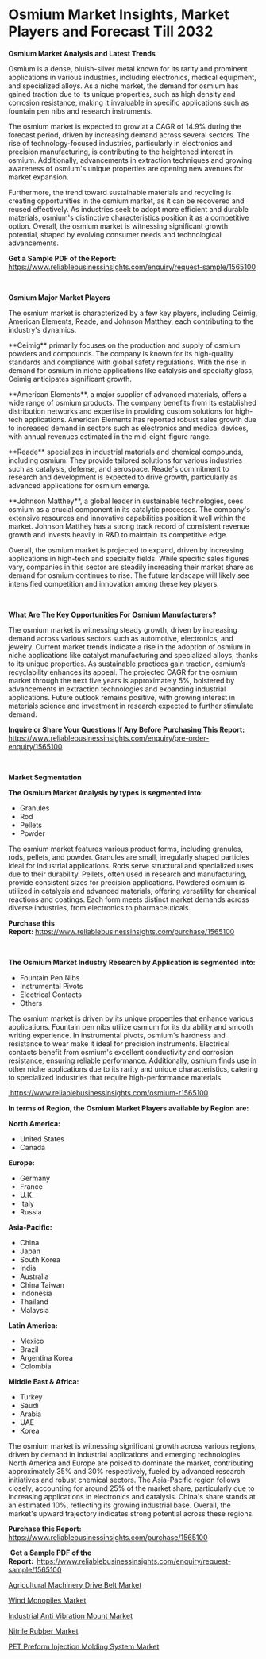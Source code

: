 <p><h1>Osmium Market Insights, Market Players and Forecast Till 2032</h1></p><p><strong>Osmium Market Analysis and Latest Trends</strong></p>
<p><p>Osmium is a dense, bluish-silver metal known for its rarity and prominent applications in various industries, including electronics, medical equipment, and specialized alloys. As a niche market, the demand for osmium has gained traction due to its unique properties, such as high density and corrosion resistance, making it invaluable in specific applications such as fountain pen nibs and research instruments.</p><p>The osmium market is expected to grow at a CAGR of 14.9% during the forecast period, driven by increasing demand across several sectors. The rise of technology-focused industries, particularly in electronics and precision manufacturing, is contributing to the heightened interest in osmium. Additionally, advancements in extraction techniques and growing awareness of osmium's unique properties are opening new avenues for market expansion.</p><p>Furthermore, the trend toward sustainable materials and recycling is creating opportunities in the osmium market, as it can be recovered and reused effectively. As industries seek to adopt more efficient and durable materials, osmium's distinctive characteristics position it as a competitive option. Overall, the osmium market is witnessing significant growth potential, shaped by evolving consumer needs and technological advancements.</p></p>
<p><strong>Get a Sample PDF of the Report:&nbsp;</strong> <a href="https://www.reliablebusinessinsights.com/enquiry/request-sample/1565100?utm_campaign=3048&utm_medium=2&utm_source=Github&utm_content=ia&utm_term=31032025&utm_id=osmium">https://www.reliablebusinessinsights.com/enquiry/request-sample/1565100</a></p>
<p>&nbsp;</p>
<p><strong>Osmium Major Market Players</strong></p>
<p><p>The osmium market is characterized by a few key players, including Ceimig, American Elements, Reade, and Johnson Matthey, each contributing to the industry's dynamics.</p><p>**Ceimig** primarily focuses on the production and supply of osmium powders and compounds. The company is known for its high-quality standards and compliance with global safety regulations. With the rise in demand for osmium in niche applications like catalysis and specialty glass, Ceimig anticipates significant growth.</p><p>**American Elements**, a major supplier of advanced materials, offers a wide range of osmium products. The company benefits from its established distribution networks and expertise in providing custom solutions for high-tech applications. American Elements has reported robust sales growth due to increased demand in sectors such as electronics and medical devices, with annual revenues estimated in the mid-eight-figure range.</p><p>**Reade** specializes in industrial materials and chemical compounds, including osmium. They provide tailored solutions for various industries such as catalysis, defense, and aerospace. Reade's commitment to research and development is expected to drive growth, particularly as advanced applications for osmium emerge.</p><p>**Johnson Matthey**, a global leader in sustainable technologies, sees osmium as a crucial component in its catalytic processes. The company's extensive resources and innovative capabilities position it well within the market. Johnson Matthey has a strong track record of consistent revenue growth and invests heavily in R&D to maintain its competitive edge.</p><p>Overall, the osmium market is projected to expand, driven by increasing applications in high-tech and specialty fields. While specific sales figures vary, companies in this sector are steadily increasing their market share as demand for osmium continues to rise. The future landscape will likely see intensified competition and innovation among these key players.</p></p>
<p>&nbsp;</p>
<p><strong>What Are The Key Opportunities For Osmium Manufacturers?</strong></p>
<p><p>The osmium market is witnessing steady growth, driven by increasing demand across various sectors such as automotive, electronics, and jewelry. Current market trends indicate a rise in the adoption of osmium in niche applications like catalyst manufacturing and specialized alloys, thanks to its unique properties. As sustainable practices gain traction, osmium’s recyclability enhances its appeal. The projected CAGR for the osmium market through the next five years is approximately 5%, bolstered by advancements in extraction technologies and expanding industrial applications. Future outlook remains positive, with growing interest in materials science and investment in research expected to further stimulate demand.</p></p>
<p><strong>Inquire or Share Your Questions If Any Before Purchasing This Report:</strong> <a href="https://www.reliablebusinessinsights.com/enquiry/pre-order-enquiry/1565100?utm_campaign=3048&utm_medium=2&utm_source=Github&utm_content=ia&utm_term=31032025&utm_id=osmium">https://www.reliablebusinessinsights.com/enquiry/pre-order-enquiry/1565100</a></p>
<p>&nbsp;</p>
<p><strong>Market Segmentation</strong></p>
<p><strong>The Osmium Market Analysis by types is segmented into:</strong></p>
<p><ul><li>Granules</li><li>Rod</li><li>Pellets</li><li>Powder</li></ul></p>
<p><p>The osmium market features various product forms, including granules, rods, pellets, and powder. Granules are small, irregularly shaped particles ideal for industrial applications. Rods serve structural and specialized uses due to their durability. Pellets, often used in research and manufacturing, provide consistent sizes for precision applications. Powdered osmium is utilized in catalysis and advanced materials, offering versatility for chemical reactions and coatings. Each form meets distinct market demands across diverse industries, from electronics to pharmaceuticals.</p></p>
<p><strong>Purchase this Report:&nbsp;</strong><a href="https://www.reliablebusinessinsights.com/purchase/1565100?utm_campaign=3048&utm_medium=2&utm_source=Github&utm_content=ia&utm_term=31032025&utm_id=osmium">https://www.reliablebusinessinsights.com/purchase/1565100</a></p>
<p>&nbsp;</p>
<p><strong>The Osmium Market Industry Research by Application is segmented into:</strong></p>
<p><ul><li>Fountain Pen Nibs</li><li>Instrumental Pivots</li><li>Electrical Contacts</li><li>Others</li></ul></p>
<p><p>The osmium market is driven by its unique properties that enhance various applications. Fountain pen nibs utilize osmium for its durability and smooth writing experience. In instrumental pivots, osmium's hardness and resistance to wear make it ideal for precision instruments. Electrical contacts benefit from osmium's excellent conductivity and corrosion resistance, ensuring reliable performance. Additionally, osmium finds use in other niche applications due to its rarity and unique characteristics, catering to specialized industries that require high-performance materials.</p></p>
<p><a href="https://www.reliablebusinessinsights.com/osmium-r1565100?utm_campaign=3048&utm_medium=2&utm_source=Github&utm_content=ia&utm_term=31032025&utm_id=osmium">&nbsp;https://www.reliablebusinessinsights.com/osmium-r1565100</a></p>
<p><strong>In terms of Region, the Osmium Market Players available by Region are:</strong></p>
<p>
    <p> <strong> North America: </strong>
        <ul>
            <li>United States</li>
            <li>Canada</li>
        </ul>
        </p> 
    <p> <strong> Europe: </strong>
        <ul>
            <li>Germany</li>
            <li>France</li>
            <li>U.K.</li>
            <li>Italy</li>
            <li>Russia</li>
        </ul>
        </p> 
    <p> <strong> Asia-Pacific: </strong>
        <ul>
            <li>China</li>
            <li>Japan</li>
            <li>South Korea</li>
            <li>India</li>
            <li>Australia</li>
            <li>China Taiwan</li>
            <li>Indonesia</li>
            <li>Thailand</li>
            <li>Malaysia</li>
        </ul>
        </p> 
    <p> <strong> Latin America: </strong>
        <ul>
            <li>Mexico</li>
            <li>Brazil</li>
            <li>Argentina Korea</li>
            <li>Colombia</li>
        </ul>
        </p> 
    <p> <strong> Middle East & Africa: </strong>
        <ul>
            <li>Turkey</li>
            <li>Saudi</li>
            <li>Arabia</li>
            <li>UAE</li>
            <li>Korea</li>
        </ul>
    </p>
    </p>
<p><p>The osmium market is witnessing significant growth across various regions, driven by demand in industrial applications and emerging technologies. North America and Europe are poised to dominate the market, contributing approximately 35% and 30% respectively, fueled by advanced research initiatives and robust chemical sectors. The Asia-Pacific region follows closely, accounting for around 25% of the market share, particularly due to increasing applications in electronics and catalysis. China's share stands at an estimated 10%, reflecting its growing industrial base. Overall, the market's upward trajectory indicates strong potential across these regions.</p></p>
<p><strong>Purchase this Report: </strong><a href="https://www.reliablebusinessinsights.com/purchase/1565100?utm_campaign=3048&utm_medium=2&utm_source=Github&utm_content=ia&utm_term=31032025&utm_id=osmium">https://www.reliablebusinessinsights.com/purchase/1565100</a></p>
<p>&nbsp;<strong>Get a Sample PDF of the Report:&nbsp;&nbsp;</strong><a href="https://www.reliablebusinessinsights.com/enquiry/request-sample/1565100?utm_campaign=3048&utm_medium=2&utm_source=Github&utm_content=ia&utm_term=31032025&utm_id=osmium">https://www.reliablebusinessinsights.com/enquiry/request-sample/1565100</a></p>
<p><strong></strong></p>
<p><p><a href="https://www.linkedin.com/pulse/agricultural-machinery-drive-belt-market-projections-avdjc?utm_campaign=3048&utm_medium=2&utm_source=Github&utm_content=ia&utm_term=31032025&utm_id=osmium">Agricultural Machinery Drive Belt Market</a></p><p><a href="https://www.linkedin.com/pulse/detailed-examination-wind-monopiles-market-macro-niooc?utm_campaign=3048&utm_medium=2&utm_source=Github&utm_content=ia&utm_term=31032025&utm_id=osmium">Wind Monopiles Market</a></p><p><a href="https://www.linkedin.com/pulse/thorough-examination-global-industrial-anti-vibration-mount-market-xk4zc?utm_campaign=3048&utm_medium=2&utm_source=Github&utm_content=ia&utm_term=31032025&utm_id=osmium">Industrial Anti Vibration Mount Market</a></p><p><a href="https://github.com/lizonbochil23/Market-Research-Report-List-1/blob/main/nitrile-rubber-market.md?utm_campaign=3048&utm_medium=2&utm_source=Github&utm_content=ia&utm_term=31032025&utm_id=osmium">Nitrile Rubber Market</a></p><p><a href="https://www.linkedin.com/pulse/technology-functions-growth-pet-preform-injection-molding-vyfgc?utm_campaign=3048&utm_medium=2&utm_source=Github&utm_content=ia&utm_term=31032025&utm_id=osmium">PET Preform Injection Molding System Market</a></p></p>